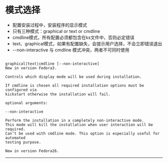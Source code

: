 # 模式选择

* 配置安装过程中，安装程序的显示模式
* 只有三种模式：graphical or text or cmdline
* cmdline模式，所有配置必须都包含在ks文件中，否则必定错误
* text、graphical模式，如果有配置缺失，会提示用户选择，不会立即错误退出
* --non-interactive 与 cmdline 模式冲突，两者不可同时使用


```

graphical|text|cmdline [--non-interactive]
New in version Fedora3.

Controls which display mode will be used during installation.

If cmdline is chosen all required installation options must be configured via
kickstart otherwise the installation will fail.

optional arguments:

--non-interactive

Perform the installation in a completely non-interactive mode.
This mode will kill the installation when user interaction will be required.
Can’t be used with cmdline mode. This option is especially useful for automated
testing purpose.

New in version Fedora26.
```






























---
